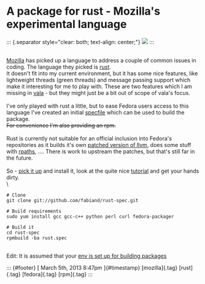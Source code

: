 A package for rust - Mozilla\'s experimental language
=====================================================

::: {.separator style="clear: both; text-align: center;"}
[![](http://www.rust-lang.org/logos/rust-logo-128x128-blk.png)](http://www.rust-lang.org/logos/rust-logo-128x128-blk.png)
:::

\
[Mozilla](http://www.mozilla.org/) has picked up a language to address a
couple of common issues in coding. The language they picked is
[rust](http://www.rust-lang.org/).\
It doesn't fit into my current environment, but it has some nice
features, like lightweight threads (green threads) and message passing
support which make it interesting for me to play with. These are two
features which I am missing in [vala](http://www.vala-project.org/) -
but they might just be a bit out of scope of vala's focus.\
\
I've only played with rust a little, but to ease Fedora users access to
this language I've created an initial
[specfile](https://github.com/fabiand/rust-spec/blob/master/rust.spec)
which can be used to build the package.\
~~For convenience I'm also providing an rpm.~~\
\
Rust is currently not suitable for an official inclusion into Fedora's
repositories as it builds it's own [patched version of
llvm](https://github.com/mozilla/rust/issues/4259), does some stuff with
[rpaths](https://github.com/mozilla/rust/issues/5219), .... There is
work to upstream the patches, but that's still far in the future.\
\
So - [pick it up](https://github.com/fabiand/rust-spec) and install it,
look at the quite nice
[tutorial](http://doc.rust-lang.org/doc/tutorial.html) and get your
hands dirty.\
\

    # Clone
    git clone git://github.com/fabiand/rust-spec.git

    # Build requirements
    sudo yum install gcc gcc-c++ python perl curl fedora-packager

    # Build it
    cd rust-spec
    rpmbuild -ba rust.spec

\
Edit: It is assumed that your [env is set up for building
packages](https://fedoraproject.org/wiki/How_to_create_an_RPM_package)

::: {#footer}
[ March 5th, 2013 8:47pm ]{#timestamp} [mozilla]{.tag} [rust]{.tag}
[fedora]{.tag} [rpm]{.tag}
:::

